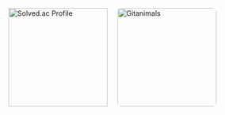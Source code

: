 <div
  style="
    display: flex;
    flex-wrap: wrap;
    align-items: center;
    justify-content: center;
    gap: 20px;
  "
>
  <a href="https://solved.ac/dr8766">
    <img
      src="http://mazassumnida.wtf/api/generate_badge?boj=dr8766"
      alt="Solved.ac Profile"
      style="
        height: 200px;
        object-fit: contain;
        max-width: 100%;
      "
    />
  </a>


  <a href="https://github.com/devxb/gitanimals">
    <img
      src="https://render.gitanimals.org/farms/gomminjae"
      alt="Gitanimals"
      style="
        height: 200px;
        object-fit: cover;
        border-radius: 8px;
        max-width: 100%;
      "
    />
  </a>
</div>
